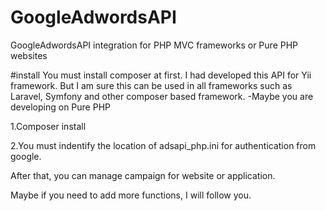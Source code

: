 # GoogleAdwordsAPI
GoogleAdwordsAPI integration for PHP MVC frameworks or Pure PHP websites

#install
You must install composer at first.
I had developed this API for Yii framework.
But I am sure this can be used in all frameworks such as Laravel, Symfony and other composer based framework.
-Maybe you are developing on Pure PHP

1.Composer install 

2.You must indentify the location of adsapi_php.ini for authentication from google.

After that, you can manage campaign for website or application.

Maybe if you need to add more functions, I will follow you.
